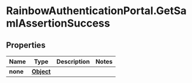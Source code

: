 # RainbowAuthenticationPortal.GetSamlAssertionSuccess

## Properties

Name | Type | Description | Notes
------------ | ------------- | ------------- | -------------
**none** | [**Object**](.md) |  | 


